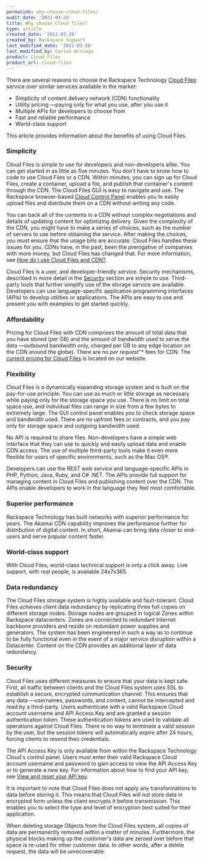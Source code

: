 ```yaml
---
permalink: why-choose-cloud-files/
audit_date: '2021-03-26'
title: Why choose Cloud files? 
type: article
created_date: '2011-03-28'
created_by: Rackspace Support
last_modified_date: '2021-03-26'
last_modified_by: Carlos Arriaga
product: Cloud Files
product_url: cloud-files
---
```


There are several reasons to choose the Rackspace Technology [Cloud
Files](https://www.rackspace.com/cloud/files) service over similar services
available in the market:

- Simplicity of content delivery network (CDN) functionality
- Utility pricing &mdash;paying only for what you use, after you use it
- Multiple APIs for developers to choose from
- Fast and reliable performance
- World-class support

This article provides information about the benefits of using Cloud
Files.

### Simplicity

Cloud Files is simple to use for developers and non-developers alike. You can get started in as little as five minutes. You don't have to know how to code to use Cloud Files or a CDN. Within minutes, you can sign up for Cloud Files, create a container, upload a file, and publish that container's content through the CDN. The Cloud Files GUI is easy to navigate and use. The Rackspace browser-based [Cloud Control Panel](https://login.rackspace.com/) enables you to easily upload files and distribute them on a CDN without writing any code.

You can back all of the contents in a CDN without complex negotiations and details of updating content for optimizing delivery. Given the complexity of the CDN, you might have to make a series of choices, such as the number of servers to use before obtaining the service. After making the choices, you must ensure that the usage bills are accurate. Cloud Files handles these issues for you. CDNs have, in the past, been the prerogative of companies with more money, but Cloud Files has changed that. For more information, see [How do I use Cloud Files and CDN?](/support/how-to/getting-started-with-cloud-files-and-cdn).

Cloud Files is a user, and developer-friendly service. Security mechanisms, described in more detail in the [Security](/support/how-to/why-choose-cloud-files) section are simple to use. Third-party tools that further simplify use of the storage service are available. Developers can use language-specific application programming interfaces (APIs) to develop utilities or applications. The APIs are easy to use and present you with examples to get started quickly.

### Affordability

Pricing for Cloud Files with CDN comprises the amount of total data that you have stored (per GB) and the amount of bandwidth used to serve the data &mdash;outbound bandwidth only, charged per GB to any edge location on the CDN around the globe). There are no *per request*"* fees for CDN. The [current pricing for Cloud Files](https://www.rackspace.com/openstack/public/servers/pricing) is located on our website.

### Flexibility

Cloud Files is a dynamically expanding storage system and is built on the pay-for-use principle. You can use as much or little storage as necessary while paying only for the storage space you use. There is no limit on total space use, and individual files can range in size from a few bytes to extremely large. The GUI control panel enables you to check storage space and bandwidth used. There are no upfront fees or contracts, and you pay only for storage space and outgoing bandwidth used.

No API is required to share files. Non-developers have a simple web interface that they can use to quickly and easily upload data and enable CDN access. The use of multiple third-party tools make it even more flexible for users of specific environments, such as the Mac OS&reg;.

Developers can use the REST web service and language-specific APIs in PHP, Python, Java, Ruby, and C# .NET. The APIs provide full support for managing content in Cloud Files and publishing content over the CDN. The APIs enable developers to work in the language they feel most comfortable.

### Superior performance

Rackspace Technology has built networks with superior performance for years. The Akamai CDN capability improves the performance further for distribution of digital content. In short, Akamai can bring data closer to end-users and serve popular content faster.

### World-class support

With Cloud Files, world-class technical support is only a click away. Live support, with real people, is available 24x7x365.

### Data redundancy

The Cloud Files storage system is highly available and fault-tolerant. Cloud Files achieves client data redundancy by replicating three full copies on different storage nodes. Storage nodes are grouped in logical Zones within Rackspace datacenters. Zones are connected to redundant Internet backbone providers and reside on redundant power supplies and generators. The system has been engineered in such a way as to continue to be fully functional even in the event of a major service disruption within a Datacenter. Content on the CDN provides an additional layer of data redundancy.

### Security

Cloud Files uses different measures to ensure that your data is kept safe. First, all traffic between clients and the Cloud Files system uses SSL to establish a secure, encrypted communication channel. This ensures that any data &mdash;usernames, passwords, and content, cannot be intercepted and read by a third-party. Users authenticate with a valid Rackspace Cloud account username and API Access Key and are granted a session authentication token. These authentication tokens are used to validate all operations against Cloud Files. There is no way to terminate a valid session by the user, but the session tokens will automatically expire after 24 hours, forcing clients to resend their credentials.

The API Access Key is only available from within the Rackspace Technology Cloud's control panel. Users must enter their valid Rackspace Cloud account username and password to gain access to view the API Access Key or to generate a new key. For information about how to find your API key, see [View and reset your API key](/support/how-to/view-and-reset-your-api-key).

It is important to note that Cloud Files does not apply any transformations to data before storing it. This means that Cloud Files *will not* store data in encrypted form unless the client encrypts it before transmission. This enables you to select the type and level of encryption best suited for their application.

When deleting storage Objects from the Cloud Files system, all copies of data are permanently removed within a matter of minutes. Furthermore, the physical blocks making up the customer's data are zeroed over before that space is re-used for other customer data. In other words, after a delete request, the data will be unrecoverable.
